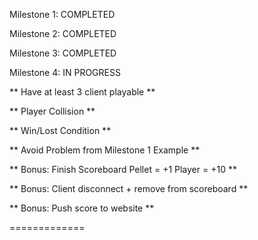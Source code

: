 Milestone 1: COMPLETED

Milestone 2: COMPLETED

Milestone 3: COMPLETED

Milestone 4: IN PROGRESS

** Have at least 3 client playable **

** Player Collision **

** Win/Lost Condition **

** Avoid Problem from Milestone 1 Example **

** Bonus: Finish Scoreboard Pellet = +1 Player = +10 **

** Bonus: Client disconnect + remove from scoreboard **

** Bonus: Push score to website **

=============
